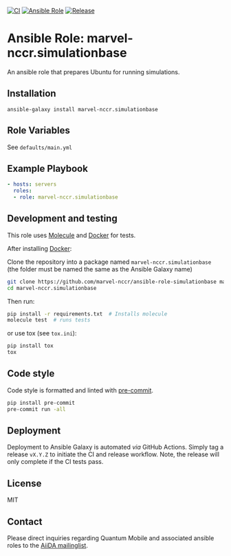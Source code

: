 [![CI](https://github.com/marvel-nccr/ansible-role-simulationbase/workflows/CI/badge.svg)](https://github.com/marvel-nccr/ansible-role-simulationbase/actions)
[![Ansible Role](https://img.shields.io/ansible/role/25534.svg)](https://galaxy.ansible.com/marvel-nccr/simulationbase)
[![Release](https://img.shields.io/github/tag/marvel-nccr/ansible-role-simulationbase.svg)](https://github.com/marvel-nccr/ansible-role-simulationbase/releases)

# Ansible Role: marvel-nccr.simulationbase

An ansible role that prepares Ubuntu for running simulations.

## Installation

`ansible-galaxy install marvel-nccr.simulationbase`

## Role Variables

See `defaults/main.yml`

## Example Playbook

```yaml
- hosts: servers
  roles:
  - role: marvel-nccr.simulationbase
```

## Development and testing

This role uses [Molecule](https://molecule.readthedocs.io/en/latest/#) and [Docker](https://www.docker.com/) for tests.

After installing [Docker](https://www.docker.com/):

Clone the repository into a package named `marvel-nccr.simulationbase` (the folder must be named the same as the Ansible Galaxy name)

```bash
git clone https://github.com/marvel-nccr/ansible-role-simulationbase marvel-nccr.simulationbase
cd marvel-nccr.simulationbase
```

Then run:

```bash
pip install -r requirements.txt  # Installs molecule
molecule test  # runs tests
```

or use tox (see `tox.ini`):

```bash
pip install tox
tox
```

## Code style

Code style is formatted and linted with [pre-commit](https://pre-commit.com/).

```bash
pip install pre-commit
pre-commit run -all
```

## Deployment

Deployment to Ansible Galaxy is automated *via* GitHub Actions.
Simply tag a release `vX.Y.Z` to initiate the CI and release workflow.
Note, the release will only complete if the CI tests pass.

## License

MIT

## Contact

Please direct inquiries regarding Quantum Mobile and associated ansible roles to the [AiiDA mailinglist](http://www.aiida.net/mailing-list/).
